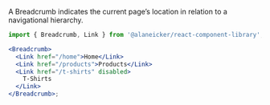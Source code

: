 A Breadcrumb indicates the current page’s location in relation to a navigational hierarchy.

```jsx
import { Breadcrumb, Link } from '@alaneicker/react-component-library';

<Breadcrumb>
  <Link href="/home">Home</Link>
  <Link href="/products">Products</Link>
  <Link href="/t-shirts" disabled>
    T-Shirts
  </Link>
</Breadcrumb>;
```
